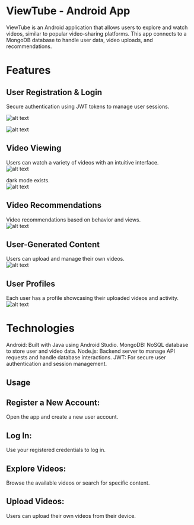 # ViewTube - Android App
ViewTube is an Android application that allows users to explore and watch videos, similar to popular video-sharing platforms. 
This app connects to a MongoDB database to handle user data, video uploads, and recommendations.

# Features

## User Registration & Login
Secure authentication using JWT tokens to manage user sessions.  

![alt text](images/ANDRO/REGISTER.JPG)

![alt text](images/ANDRO/LOGIN.JPG)

## Video Viewing
Users can watch a variety of videos with an intuitive interface.  
![alt text](<images/ANDRO/VIDEO PAGE.JPG>)

dark mode exists.  
![alt text](images/ANDRO/DARK.JPG)
## Video Recommendations
Video recommendations based on behavior and views.  
![alt text](images/ANDRO/RECOMMENDATIONS.JPG)
## User-Generated Content
Users can upload and manage their own videos.  
![alt text](<images/ANDRO/ADD VIDEO.JPG>)
## User Profiles
Each user has a profile showcasing their uploaded videos and activity.  
![alt text](images/ANDRO/USERPAGE.JPG)

# Technologies
Android: Built with Java using Android Studio.
MongoDB: NoSQL database to store user and video data.
Node.js: Backend server to manage API requests and handle database interactions.
JWT: For secure user authentication and session management.

## Usage
## Register a New Account:
Open the app and create a new user account.
## Log In:
Use your registered credentials to log in.
## Explore Videos:
Browse the available videos or search for specific content.
## Upload Videos:
Users can upload their own videos from their device.